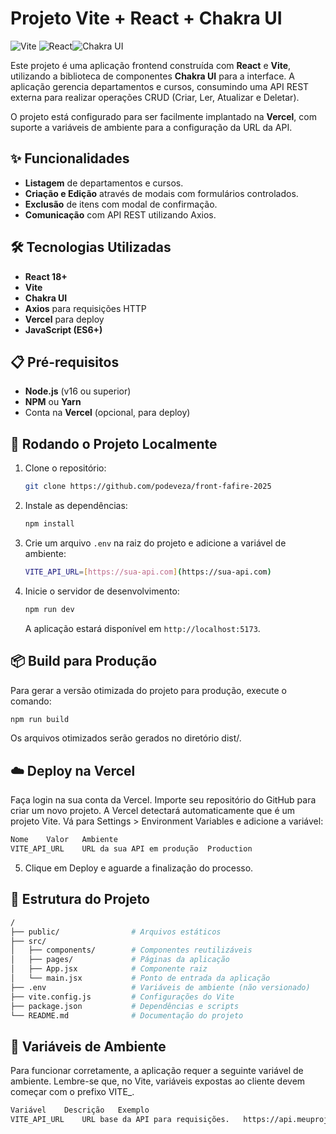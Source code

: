 # Projeto Vite + React + Chakra UI

![Vite](https://img.shields.io/badge/Vite-B73BFE?style=for-the-badge&logo=vite&logoColor=white) ![React](https://img.shields.io/badge/React-20232A?style=for-the-badge&logo=react&logoColor=61DAFB)![Chakra UI](https://img.shields.io/badge/Chakra--UI-319795?style=for-the-badge&logo=chakra-ui&logoColor=white)

Este projeto é uma aplicação frontend construída com **React** e **Vite**, utilizando a biblioteca de componentes **Chakra UI** para a interface. A aplicação gerencia departamentos e cursos, consumindo uma API REST externa para realizar operações CRUD (Criar, Ler, Atualizar e Deletar).

O projeto está configurado para ser facilmente implantado na **Vercel**, com suporte a variáveis de ambiente para a configuração da URL da API.


## ✨ Funcionalidades

-   **Listagem** de departamentos e cursos.
-   **Criação e Edição** através de modais com formulários controlados.
-   **Exclusão** de itens com modal de confirmação.
-   **Comunicação** com API REST utilizando Axios.


## 🛠️ Tecnologias Utilizadas

-   **React 18+**
-   **Vite**
-   **Chakra UI**
-   **Axios** para requisições HTTP
-   **Vercel** para deploy
-   **JavaScript (ES6+)**


## 📋 Pré-requisitos

-   **Node.js** (v16 ou superior)
-   **NPM** ou **Yarn**
-   Conta na **Vercel** (opcional, para deploy)


## 🚀 Rodando o Projeto Localmente

1.  Clone o repositório:

    ```bash
    git clone https://github.com/podeveza/front-fafire-2025
    ```
2.  Instale as dependências:
    ```bash
    npm install
    ```

3.  Crie um arquivo `.env` na raiz do projeto e adicione a variável de ambiente:
    ```bash
    VITE_API_URL=[https://sua-api.com](https://sua-api.com)
    ```

4.  Inicie o servidor de desenvolvimento:
    ```bash
    npm run dev
    ```
    A aplicação estará disponível em `http://localhost:5173`.



## 📦 Build para Produção

Para gerar a versão otimizada do projeto para produção, execute o comando:

```bash
npm run build
```
Os arquivos otimizados serão gerados no diretório dist/.

## ☁️ Deploy na Vercel
Faça login na sua conta da Vercel.
Importe seu repositório do GitHub para criar um novo projeto.
A Vercel detectará automaticamente que é um projeto Vite.
Vá para Settings > Environment Variables e adicione a variável:
```bash
Nome	Valor	Ambiente
VITE_API_URL	URL da sua API em produção	Production
```

5.  Clique em Deploy e aguarde a finalização do processo.

## 📁 Estrutura do Projeto
```bash
/
├── public/                # Arquivos estáticos
├── src/
│   ├── components/        # Componentes reutilizáveis
│   ├── pages/             # Páginas da aplicação
│   ├── App.jsx            # Componente raiz
│   └── main.jsx           # Ponto de entrada da aplicação
├── .env                   # Variáveis de ambiente (não versionado)
├── vite.config.js         # Configurações do Vite
├── package.json           # Dependências e scripts
└── README.md              # Documentação do projeto
```

## 🔑 Variáveis de Ambiente
Para funcionar corretamente, a aplicação requer a seguinte variável de ambiente. Lembre-se que, no Vite, variáveis expostas ao cliente devem começar com o prefixo VITE_.

``` bash
Variável	Descrição	Exemplo
VITE_API_URL	URL base da API para requisições.	https://api.meuprojeto.com
```
